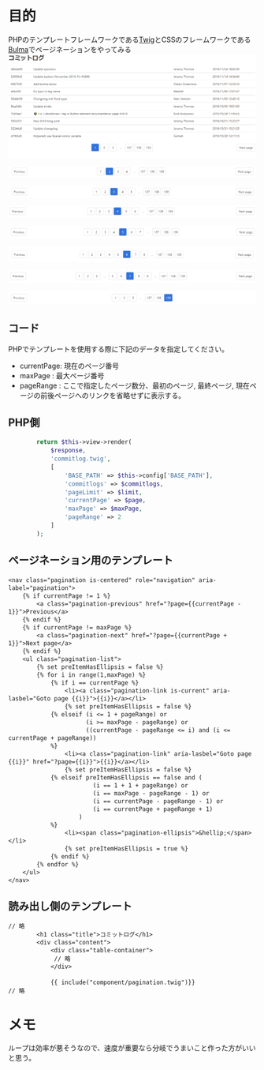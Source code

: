 # 目的  
PHPのテンプレートフレームワークである[Twig](https://twig.symfony.com/)とCSSのフレームワークである[Bulma](https://bulma.io/)でページネーションをやってみる  
![image.png](/image/6717907d-e77c-f24d-5da3-a3697c6e622b.png)  
  
![image.png](/image/fac445ea-3cc0-b8ae-62d2-1ae2bf53ec26.png)  
  
![image.png](/image/aa4ff01d-0c32-3661-8868-aa5c661539d9.png)  
  
![image.png](/image/5bdffc15-ca1f-4ec5-39ca-ee7cc14a2141.png)  
  
![image.png](/image/1a439f93-928c-657e-f341-aeb82fb6ed23.png)  
  
![image.png](/image/e04b0af9-55ba-8e33-8199-d299c71fba70.png)  
  
![image.png](/image/4a82e298-fb17-af2d-5955-435c382e6c0c.png)  
  
![image.png](/image/08d4c82b-9e53-1d0c-3125-17a0e37f9334.png)  
  
## コード  
PHPでテンプレートを使用する際に下記のデータを指定してください。  
  
 - currentPage: 現在のページ番号  
 - maxPage : 最大ページ番号  
 - pageRange : ここで指定したページ数分、最初のページ, 最終ページ, 現在ページの前後ページへのリンクを省略せずに表示する。  
  
## PHP側  
  
```php
        return $this->view->render(
            $response,
            'commitlog.twig',
            [
                'BASE_PATH' => $this->config['BASE_PATH'],
                'commitlogs' => $commitlogs,
                'pageLimit' => $limit,
                'currentPage' => $page,
                'maxPage' => $maxPage,
                'pageRange' => 2
            ]
        );
```  
  
## ページネーション用のテンプレート  
  
```twig:pagination.php
<nav class="pagination is-centered" role="navigation" aria-label="pagination">
    {% if currentPage != 1 %}
        <a class="pagination-previous" href="?page={{currentPage - 1}}">Previous</a>
    {% endif %}
    {% if currentPage != maxPage %}
        <a class="pagination-next" href="?page={{currentPage + 1}}">Next page</a>
    {% endif %}
    <ul class="pagination-list">
        {% set preItemHasEllipsis = false %}
        {% for i in range(1,maxPage) %}
            {% if i == currentPage %}
                <li><a class="pagination-link is-current" aria-lasbel="Goto page {{i}}">{{i}}</a></li>
                {% set preItemHasEllipsis = false %}
            {% elseif (i <= 1 + pageRange) or 
                      (i >= maxPage - pageRange) or
                      ((currentPage - pageRange <= i) and (i <= currentPage + pageRange))
            %}
                <li><a class="pagination-link" aria-lasbel="Goto page {{i}}" href="?page={{i}}">{{i}}</a></li>
                {% set preItemHasEllipsis = false %}
            {% elseif preItemHasEllipsis == false and ( 
                        (i == 1 + 1 + pageRange) or 
                        (i == maxPage - pageRange - 1) or
                        (i == currentPage - pageRange - 1) or
                        (i == currentPage + pageRange + 1)
                    )
            %}
                <li><span class="pagination-ellipsis">&hellip;</span></li>
                {% set preItemHasEllipsis = true %}
            {% endif %}
        {% endfor %}                
    </ul>
</nav>
```  
  
## 読み出し側のテンプレート  
  
```twig
// 略
        <h1 class="title">コミットログ</h1>
        <div class="content">
            <div class="table-container">
             // 略
            </div>

            {{ include("component/pagination.twig")}}
// 略
```  
  
# メモ  
ループは効率が悪そうなので、速度が重要なら分岐でうまいこと作った方がいいと思う。  
